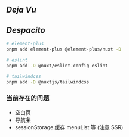 ## <em>Deja Vu</em>

## _Despacito_

```bash
# element-plus
pnpm add element-plus @element-plus/nuxt -D

# eslint
pnpm add -D @nuxt/eslint-config eslint

# tailwindcss
pnpm add -D @nuxtjs/tailwindcss
```

### 当前存在的问题

- 空白页
- 导航条
- sessionStorage 缓存 menuList 等 (注意 SSR)
